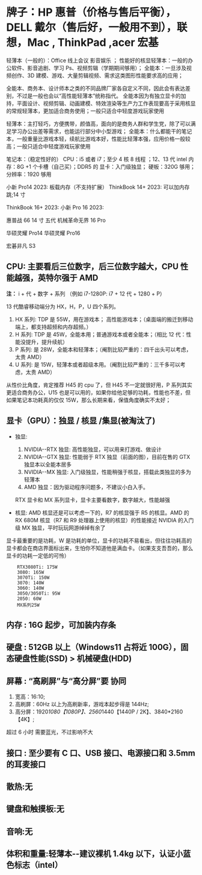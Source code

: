 # 牌子：HP 惠普（价格与售后平衡），DELL 戴尔（售后好，一般用不到），联想，Mac , ThinkPad ,acer 宏基

轻薄本（一般的）：Office 线上会议 影音娱乐 ；
性能好的核显轻薄本：一般的办公软件、影音追剧、学习 Ps、视频剪辑（学期期间够用）；
全能本：一旦涉及视频创作、3D 建模、游戏、大量剪辑视频、需求这类图形性能要求高的应用；

全能本、商务本、设计师本之类的不同品牌厂家各自定义不同，因此会有表达差别，不过是一般也会以“高性能轻薄本”统称指代。
全能本因为有独立显卡的加持，平面设计、视频剪辑、动画建模、特效渲染等生产力工作表现要高于采用核显的常规轻薄本，更加适合商务使用；一般只适合中轻度游戏玩家使用

轻薄本：主打轻巧，方便携带，颜值高，面向的是商务人群和学生党，除了可以满足学习办公出差等需求，也能运行部分中小型游戏；
全能本：什么都能干的笔记本，一般重量比游戏本轻，续航比游戏本好，性能比轻薄本强，应用价格一般较高；一般只适合中轻度游戏玩家使用

笔记本：（稳定性好的）
CPU：i5 或者 i7；至少 4 核 8 线程 ；12、13 代 intel
内存：8G +1 个卡槽（自己买）；DDR5 的
显卡：入门级独显；
硬板：320G 够用；
分辨率：1920 够用

小新 Pro14 2023: 板载内存（不支持扩展）
ThinkBook 14+ 2023: 可以加内存跳;14 寸

ThinkBook 16+ 2023:
小新 Pro 16 2023:

惠普战 66 14 寸 五代
机械革命无界 16 Pro

华硕灵耀 Pro14
华硕灵耀 Pro16

宏碁非凡 S3

## CPU: 主要看后三位数字，后三位数字越大，CPU 性能越强，英特尔强于 AMD

**注：** i + 代 + 数字 + 系列 （例如 i7-1280P: i7 + 12 代 + 1280 + P）

13 代酷睿移动端分为 HX，H，P，U 四个系列。

1. HX 系列: TDP 是 55W，用在游戏本； 高性能游戏本；（桌面端的搬迁到移动端上，都支持超频和内存超频。）
2. H 系列: TDP 是 45W，全能本用；普通游戏本或者全能本；（相比 12 代：性能没提升，提升续航）
3. P 系列: 是 28W，全能本和轻薄本；（阉割比较严重的：四千出头可以考虑，太贵 AMD）
4. U 系列: 是 15W，轻薄本或者超级本用。（阉割比较严重的：三千多可以考虑，太贵 AMD）

从性价比角度，肯定推荐 H45 的 cpu 了，但 H45 不一定就很好用，P 系列其实更适合商务办公，U15 也是可以用的，如果你给他足够的功耗，性能也不差，但如果笔记本功耗真的仅仅 15W，那么长期来看，保值角度确实不太好；

## 显卡（GPU）：独显 / 核显 /集显(被淘汰了)

- 独显:

  1. NVIDIA--RTX 独显: 高性能独显，可以用来打游戏、做设计
  2. NVIDIA--GTX 独显: 性能弱于 RTX 独显（前面的图），目前在售的 GTX 独显本以全能本居多
  3. NVIDIA--MX 独显: 入门级独显，性能稍强于核显，搭载此类独显的多为轻薄本
  4. AMD 独显：因为驱动程序问题多，不建议小白入手。

  RTX 显卡和 MX 系列显卡，显卡主要看数字，数字越大，性能越强

- 核显: AMD 核显还是可以考虑一下的，R7 的核显强于 R5 的核显。AMD 的 RX 680M 核显（R7 和 R9 处理器上使用的核显）的性能接近 NVIDIA 的入门级 MX 独显，平时玩玩网游绰绰有余了

显卡最重要的是功耗，W 是功耗的单位，显卡的功耗不易看出，但往往功耗高的显卡都会在商店界面标出来，生怕你不知道他是满血卡。（如果支支吾吾的，那么显卡的功耗一定低的可怜）

```功耗: “散热”影响 功耗
    RTX3080Ti: 175W
    3080: 165W
    3070Ti: 150W
    3070: 140W
    3060: 140W
    3050/3050Ti: 95W
    2050: 60W
    MX系列25W
```

## 内存 : 16G 起步，可加装内存条

## 硬盘 : 512GB 以上（Windows11 占将近 100G），固态硬盘性能(SSD) > 机械硬盘(HDD)

## 屏幕 : “高刷屏”与“高分屏”要 协同

1. 宽高：16:10;
2. 高刷屏：60Hz 以上为高刷新率，游戏本起步得是 144Hz;
3. 高分屏：1920*1080【1080P】、2560*1440【1440P / 2K】、3840\*2160【4K】;

超过 6 小时 需要蓝光，不过影响不大

## 接口 : 至少要有 C 口、USB 接口、电源接口和 3.5mm 的耳麦接口

## 散热:无

## 键盘和触摸板:无

## 音响:无

## 体积和重量:轻薄本--建议裸机 1.4kg 以下，认证小蓝色标志（intel）
